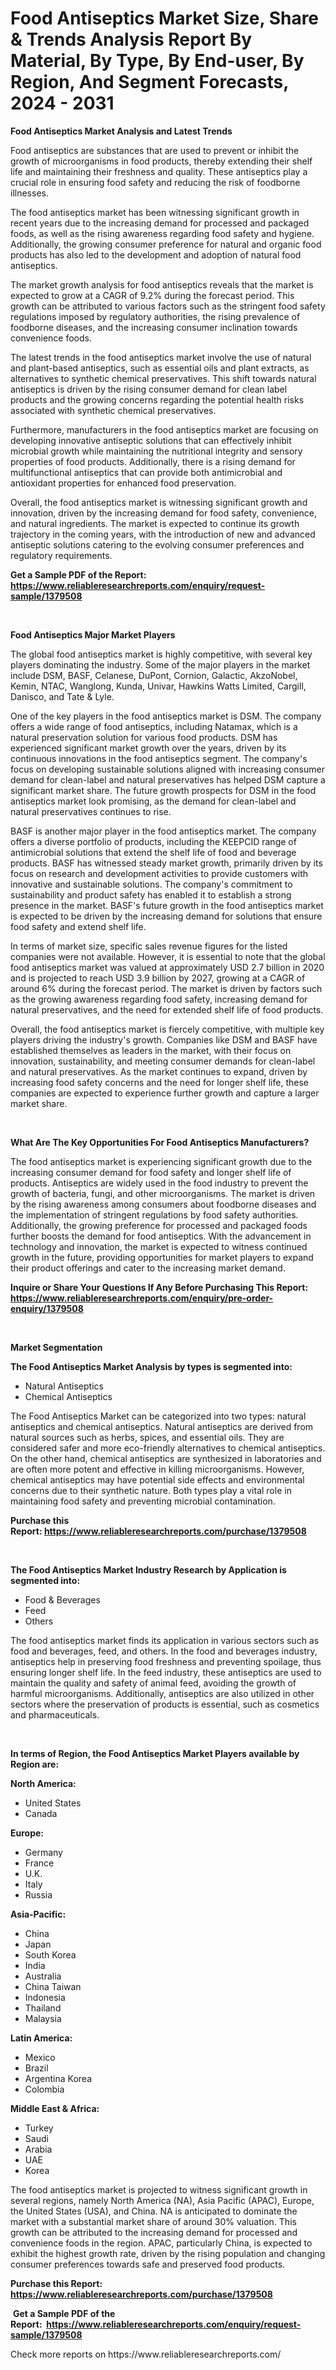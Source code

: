 <p><h1>Food Antiseptics Market Size, Share & Trends Analysis Report By Material, By Type, By End-user, By Region, And Segment Forecasts, 2024 - 2031</h1></p><p><strong>Food Antiseptics Market Analysis and Latest Trends</strong></p>
<p><p>Food antiseptics are substances that are used to prevent or inhibit the growth of microorganisms in food products, thereby extending their shelf life and maintaining their freshness and quality. These antiseptics play a crucial role in ensuring food safety and reducing the risk of foodborne illnesses.</p><p>The food antiseptics market has been witnessing significant growth in recent years due to the increasing demand for processed and packaged foods, as well as the rising awareness regarding food safety and hygiene. Additionally, the growing consumer preference for natural and organic food products has also led to the development and adoption of natural food antiseptics.</p><p>The market growth analysis for food antiseptics reveals that the market is expected to grow at a CAGR of 9.2% during the forecast period. This growth can be attributed to various factors such as the stringent food safety regulations imposed by regulatory authorities, the rising prevalence of foodborne diseases, and the increasing consumer inclination towards convenience foods.</p><p>The latest trends in the food antiseptics market involve the use of natural and plant-based antiseptics, such as essential oils and plant extracts, as alternatives to synthetic chemical preservatives. This shift towards natural antiseptics is driven by the rising consumer demand for clean label products and the growing concerns regarding the potential health risks associated with synthetic chemical preservatives.</p><p>Furthermore, manufacturers in the food antiseptics market are focusing on developing innovative antiseptic solutions that can effectively inhibit microbial growth while maintaining the nutritional integrity and sensory properties of food products. Additionally, there is a rising demand for multifunctional antiseptics that can provide both antimicrobial and antioxidant properties for enhanced food preservation.</p><p>Overall, the food antiseptics market is witnessing significant growth and innovation, driven by the increasing demand for food safety, convenience, and natural ingredients. The market is expected to continue its growth trajectory in the coming years, with the introduction of new and advanced antiseptic solutions catering to the evolving consumer preferences and regulatory requirements.</p></p>
<p><strong>Get a Sample PDF of the Report:&nbsp; <a href="https://www.reliableresearchreports.com/enquiry/request-sample/1379508">https://www.reliableresearchreports.com/enquiry/request-sample/1379508</a></strong></p>
<p>&nbsp;</p>
<p><strong>Food Antiseptics Major Market Players</strong></p>
<p><p>The global food antiseptics market is highly competitive, with several key players dominating the industry. Some of the major players in the market include DSM, BASF, Celanese, DuPont, Cornion, Galactic, AkzoNobel, Kemin, NTAC, Wanglong, Kunda, Univar, Hawkins Watts Limited, Cargill, Danisco, and Tate & Lyle.</p><p>One of the key players in the food antiseptics market is DSM. The company offers a wide range of food antiseptics, including Natamax, which is a natural preservation solution for various food products. DSM has experienced significant market growth over the years, driven by its continuous innovations in the food antiseptics segment. The company's focus on developing sustainable solutions aligned with increasing consumer demand for clean-label and natural preservatives has helped DSM capture a significant market share. The future growth prospects for DSM in the food antiseptics market look promising, as the demand for clean-label and natural preservatives continues to rise.</p><p>BASF is another major player in the food antiseptics market. The company offers a diverse portfolio of products, including the KEEPCID range of antimicrobial solutions that extend the shelf life of food and beverage products. BASF has witnessed steady market growth, primarily driven by its focus on research and development activities to provide customers with innovative and sustainable solutions. The company's commitment to sustainability and product safety has enabled it to establish a strong presence in the market. BASF's future growth in the food antiseptics market is expected to be driven by the increasing demand for solutions that ensure food safety and extend shelf life.</p><p>In terms of market size, specific sales revenue figures for the listed companies were not available. However, it is essential to note that the global food antiseptics market was valued at approximately USD 2.7 billion in 2020 and is projected to reach USD 3.9 billion by 2027, growing at a CAGR of around 6% during the forecast period. The market is driven by factors such as the growing awareness regarding food safety, increasing demand for natural preservatives, and the need for extended shelf life of food products.</p><p>Overall, the food antiseptics market is fiercely competitive, with multiple key players driving the industry's growth. Companies like DSM and BASF have established themselves as leaders in the market, with their focus on innovation, sustainability, and meeting consumer demands for clean-label and natural preservatives. As the market continues to expand, driven by increasing food safety concerns and the need for longer shelf life, these companies are expected to experience further growth and capture a larger market share.</p></p>
<p>&nbsp;</p>
<p><strong>What Are The Key Opportunities For Food Antiseptics Manufacturers?</strong></p>
<p><p>The food antiseptics market is experiencing significant growth due to the increasing consumer demand for food safety and longer shelf life of products. Antiseptics are widely used in the food industry to prevent the growth of bacteria, fungi, and other microorganisms. The market is driven by the rising awareness among consumers about foodborne diseases and the implementation of stringent regulations by food safety authorities. Additionally, the growing preference for processed and packaged foods further boosts the demand for food antiseptics. With the advancement in technology and innovation, the market is expected to witness continued growth in the future, providing opportunities for market players to expand their product offerings and cater to the increasing market demand.</p></p>
<p><strong>Inquire or Share Your Questions If Any Before Purchasing This Report: <a href="https://www.reliableresearchreports.com/enquiry/pre-order-enquiry/1379508">https://www.reliableresearchreports.com/enquiry/pre-order-enquiry/1379508</a></strong></p>
<p>&nbsp;</p>
<p><strong>Market Segmentation</strong></p>
<p><strong>The Food Antiseptics Market Analysis by types is segmented into:</strong></p>
<p><ul><li>Natural Antiseptics</li><li>Chemical Antiseptics</li></ul></p>
<p><p>The Food Antiseptics Market can be categorized into two types: natural antiseptics and chemical antiseptics. Natural antiseptics are derived from natural sources such as herbs, spices, and essential oils. They are considered safer and more eco-friendly alternatives to chemical antiseptics. On the other hand, chemical antiseptics are synthesized in laboratories and are often more potent and effective in killing microorganisms. However, chemical antiseptics may have potential side effects and environmental concerns due to their synthetic nature. Both types play a vital role in maintaining food safety and preventing microbial contamination.</p></p>
<p><strong>Purchase this Report:&nbsp;<a href="https://www.reliableresearchreports.com/purchase/1379508">https://www.reliableresearchreports.com/purchase/1379508</a></strong></p>
<p>&nbsp;</p>
<p><strong>The Food Antiseptics Market Industry Research by Application is segmented into:</strong></p>
<p><ul><li>Food & Beverages</li><li>Feed</li><li>Others</li></ul></p>
<p><p>The food antiseptics market finds its application in various sectors such as food and beverages, feed, and others. In the food and beverages industry, antiseptics help in preserving food freshness and preventing spoilage, thus ensuring longer shelf life. In the feed industry, these antiseptics are used to maintain the quality and safety of animal feed, avoiding the growth of harmful microorganisms. Additionally, antiseptics are also utilized in other sectors where the preservation of products is essential, such as cosmetics and pharmaceuticals.</p></p>
<p>&nbsp;</p>
<p><strong>In terms of Region, the Food Antiseptics Market Players available by Region are:</strong></p>
<p>
    <p> <strong> North America: </strong>
        <ul>
            <li>United States</li>
            <li>Canada</li>
        </ul>
        </p> 
    <p> <strong> Europe: </strong>
        <ul>
            <li>Germany</li>
            <li>France</li>
            <li>U.K.</li>
            <li>Italy</li>
            <li>Russia</li>
        </ul>
        </p> 
    <p> <strong> Asia-Pacific: </strong>
        <ul>
            <li>China</li>
            <li>Japan</li>
            <li>South Korea</li>
            <li>India</li>
            <li>Australia</li>
            <li>China Taiwan</li>
            <li>Indonesia</li>
            <li>Thailand</li>
            <li>Malaysia</li>
        </ul>
        </p> 
    <p> <strong> Latin America: </strong>
        <ul>
            <li>Mexico</li>
            <li>Brazil</li>
            <li>Argentina Korea</li>
            <li>Colombia</li>
        </ul>
        </p> 
    <p> <strong> Middle East & Africa: </strong>
        <ul>
            <li>Turkey</li>
            <li>Saudi</li>
            <li>Arabia</li>
            <li>UAE</li>
            <li>Korea</li>
        </ul>
    </p>
    </p>
<p><p>The food antiseptics market is projected to witness significant growth in several regions, namely North America (NA), Asia Pacific (APAC), Europe, the United States (USA), and China. NA is anticipated to dominate the market with a substantial market share of around 30% valuation. This growth can be attributed to the increasing demand for processed and convenience foods in the region. APAC, particularly China, is expected to exhibit the highest growth rate, driven by the rising population and changing consumer preferences towards safe and preserved food products.</p></p>
<p><strong>Purchase this Report: <a href="https://www.reliableresearchreports.com/purchase/1379508">https://www.reliableresearchreports.com/purchase/1379508</a></strong></p>
<p>&nbsp;<strong>Get a Sample PDF of the Report:&nbsp;&nbsp;<a href="https://www.reliableresearchreports.com/enquiry/request-sample/1379508">https://www.reliableresearchreports.com/enquiry/request-sample/1379508</a></strong></p>
<p><strong></strong></p>
<p>Check more reports on https://www.reliableresearchreports.com/</p>
